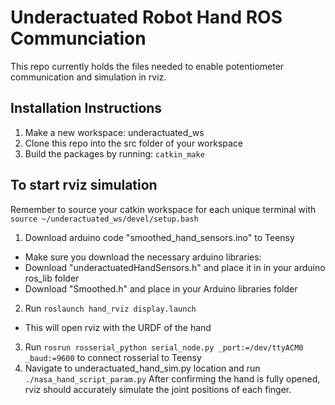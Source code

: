 # Underactuated Robot Hand ROS Communciation
This repo currently holds the files needed to enable potentiometer communication and simulation in rviz.
## Installation Instructions
1. Make a new workspace: underactuated_ws
2. Clone this repo into the src folder of your workspace
2. Build the packages by running: `catkin_make`

## To start rviz simulation
Remember to source your catkin workspace for each unique terminal with `source ~/underactuated_ws/devel/setup.bash`
1. Download arduino code "smoothed_hand_sensors.ino" to Teensy
- Make sure you download the necessary arduino libraries:
- Download "underactuatedHandSensors.h" and place it in in your arduino ros_lib folder
- Download "Smoothed.h" and place in your Arduino libraries folder
2. Run `roslaunch hand_rviz display.launch`
- This will open rviz with the URDF of the hand
3. Run `rosrun rosserial_python serial_node.py _port:=/dev/ttyACM0 _baud:=9600` to connect rosserial to Teensy
5. Navigate to underactuated_hand_sim.py location and run `./nasa_hand_script_param.py`
After confirming the hand is fully opened, rviz should accurately simulate the joint positions of each finger.
